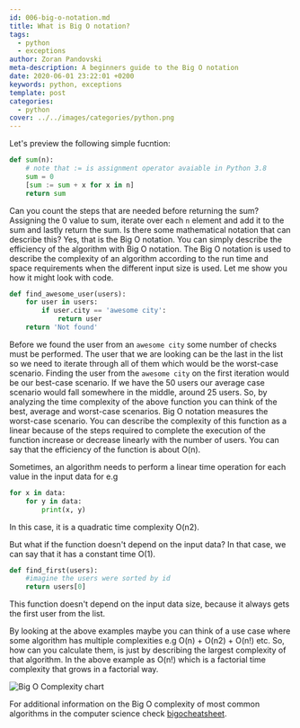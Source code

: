 ```yaml
---
id: 006-big-o-notation.md
title: What is Big O notation?
tags:
  - python
  - exceptions
author: Zoran Pandovski
meta-description: A beginners guide to the Big O notation
date: 2020-06-01 23:22:01 +0200
keywords: python, exceptions
template: post
categories:
  - python
cover: ../../images/categories/python.png
---
```


Let's preview the following simple fucntion:

```python
def sum(n):
    # note that := is assignment operator avaiable in Python 3.8
    sum = 0
    [sum := sum + x for x in n]
    return sum
```

Can you count the steps that are needed before returning the sum? Assigning the 0 value to sum, iterate over each `n` element and add it to the sum and lastly return the sum. Is there some mathematical notation that can describe this? Yes, that is the Big O notation. You can simply describe the efficiency of the algorithm with Big O notation. The Big O notation is used to describe the complexity of an algorithm according to the run time and space requirements when the different input size is used. Let me show you how it might look with code. 

```python
def find_awesome_user(users):
    for user in users:
        if user.city == 'awesome city':
            return user
    return 'Not found'
```

Before we found the user from an `awesome city` some number of checks must be performed. The user that we are looking can be the last in the list so we need to iterate through all of them which would be the worst-case scenario. Finding the user from the `awesome city` on the first iteration would be our best-case scenario. If we have the 50 users our average case scenario would fall somewhere in the middle, around 25 users. So, by analyzing the time complexity of the above function you can think of the best, average and worst-case scenarios. Big O notation measures the worst-case scenario. You can describe the complexity of this function as a linear because of the steps required to complete the execution of the function increase or decrease linearly with the number of users. You can say that the efficiency of the function is about O(n). 

Sometimes, an algorithm needs to perform a linear time operation for each value in the input data for e.g

```python
for x in data:
    for y in data:
        print(x, y)
```
In this case, it is a quadratic time complexity O(n2).

But what if the function doesn't depend on the input data? In that case, we can say that it has a constant time O(1).

```python
def find_first(users):
    #imagine the users were sorted by id
    return users[0]
```
This function doesn't depend on the input data size, because it always gets the first user from the list. 

By looking at the above examples maybe you can think of a use case where some algorithm has multiple complexities e.g O(n) + O(n2) + O(n!) etc. So, how can you calculate them, is just by describing the largest complexity of that algorithm. In the above example as O(n!) which is a factorial time complexity that grows in a factorial way.

![Big O Complexity chart](https://lukasmestan.com/assets/images/big-o-all.png)

For additional information on the Big O complexity of most common algorithms in the computer science check [bigocheatsheet](https://www.bigocheatsheet.com/).
